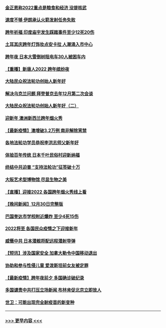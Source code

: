 #### [金正恩称2022重点是粮食和经济 没提核武](../pages/prog202/a103309198.md?t=01012350) 
#### [速度不够 伊朗承认火箭发射任务失败](../pages/prog202/a103309195.md?t=01012350) 
#### [跨年祈福 印度庙宇发生踩踏事件至少12死20伤](../pages/prog202/a103309146.md?t=01012350) 
#### [土耳其庆跨年灯饰妆点安卡拉 人潮涌入市中心](../pages/prog202/a103309054.md?t=01012350) 
#### [跨年夜 日本大雪倒树阻电车30人被困车内](../pages/prog202/a103309019.md?t=01012350) 
#### [【重播】新唐人2022 跨年缤纷夜](../pages/prog202/a103303736.md?t=01012350) 
#### [大陆民众祝法轮功创始人新年好](../pages/prog202/a103308650.md?t=01012350) 
#### [解决乌克兰问题 拜登普京去年12月第二次会谈](../pages/prog202/a103308858.md?t=01012350) 
#### [大陆民众祝法轮功创始人新年好（二）](../pages/prog202/a103308646.md?t=01012350) 
#### [迎新年 澳洲新西兰跨年烟火秀](../pages/prog202/a103308706.md?t=01012350) 
#### [【最新疫情】澳增破3.2万例 南非解除宵禁](../pages/prog202/a103308683.md?t=01012350) 
#### [各地法轮功学员恭祝李洪志师父新年好](../pages/prog202/a103308618.md?t=01012350) 
#### [体验百年传统 日本千叶民俗村迎新纳福](../pages/prog202/a103308484.md?t=01012350) 
#### [终结中共迫害 “支持法轮功”征签破十万](../pages/prog202/a103308597.md?t=01012350) 
#### [大阪艺术型博物馆 尽显生物之美](../pages/prog202/a103308384.md?t=01012350) 
#### [【直播】迎接2022 各国跨年烟火秀线上看](../pages/prog202/a103308120.md?t=01012350) 
#### [【晚间新闻】12月30日完整版](../pages/prog202/a103307967.md?t=01012350) 
#### [巴国奎达市学校附近爆炸 至少4死15伤](../pages/prog202/a103307970.md?t=01012350) 
#### [2022将至 各国民众疫情之下迎接新年](../pages/prog202/a103307787.md?t=01012350) 
#### [威慑中共 日本潜舰将配远程潜射导弹](../pages/prog202/a103307756.md?t=01012350) 
#### [【短讯】涉及国家安全 加拿大勒令中国移动退出](../pages/prog202/a103307497.md?t=01012350) 
#### [协助和参与性侵儿童 爱泼斯坦前女友被定罪](../pages/prog202/a103307555.md?t=01012350) 
#### [【最新疫情】跨年夜前夕 多国确诊破纪录](../pages/prog202/a103307514.md?t=01012350) 
#### [多国谴责中共打压立场新闻 布林肯促北京立即放人](../pages/prog202/a103307473.md?t=01012350) 
#### [世卫：可能出现完全耐疫苗的新变种](../pages/prog202/a103306914.md?t=01012350) 

----
#### [ >>> 更早内容 <<< ](../indexes/prog202-earlier.md)
